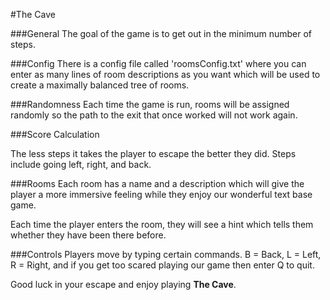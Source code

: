 #The Cave

###General
The goal of the game is to get out in the minimum number of steps.

###Config
There is a config file called 'roomsConfig.txt' where you can enter as many lines of room descriptions as you want which will be used to create a maximally balanced tree of rooms.

###Randomness
Each time the game is run, rooms will be assigned randomly so the path to the exit that once worked will not work again.

###Score Calculation

The less steps it takes the player to escape the better they did.
Steps include going left, right, and back.

###Rooms
Each room has a name and a description which will give the player a more immersive feeling while they enjoy our wonderful text base game.

Each time the player enters the room, they will see a hint which tells them whether they have been there before.

###Controls
Players move by typing certain commands. 
B = Back, L = Left, R = Right, and if you get too scared playing our game then enter Q to quit.

 Good luck in your escape and enjoy playing **The Cave**.
